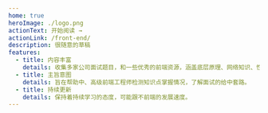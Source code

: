 ```yaml
---
home: true
heroImage: ./logo.png
actionText: 开始阅读 →
actionLink: /front-end/
description: 很随意的草稿
features:
  - title: 内容丰富
    details: 收集多家公司面试题目，和一些优秀的前端资源，涵盖底层原理、网络知识、性能优化等众多方面的内容。
  - title: 主旨意图
    details: 旨在帮助中、高级前端工程师检测知识点掌握情况，了解面试的给中套路。
  - title: 持续更新
    details: 保持着持续学习的态度，可能跟不前端的发展速度。
---
```

